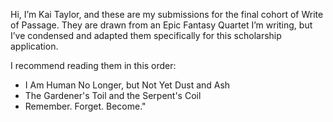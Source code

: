 Hi, I’m Kai Taylor, and these are my submissions for the final cohort of Write of Passage.
They are drawn from an Epic Fantasy Quartet I’m writing, 
but I’ve condensed and adapted them specifically for this scholarship application.

I recommend reading them in this order:
- I Am Human No Longer, but Not Yet Dust and Ash
- The Gardener's Toil and the Serpent's Coil
- Remember. Forget. Become."

